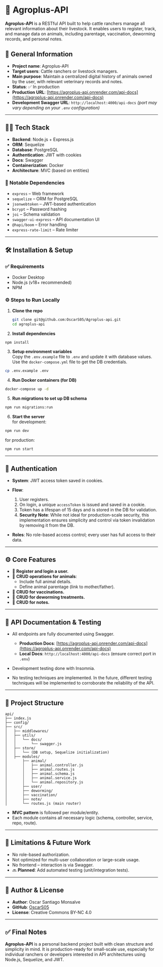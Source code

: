 # 🐄 Agroplus-API

**Agroplus-API** is a RESTful API built to help cattle ranchers manage all relevant information about their livestock. It enables users to register, track, and manage data on animals, including parentage, vaccination, deworming records, and personal notes.

## 📌 General Information

- **Project name**: Agroplus-API
- **Target users**: Cattle ranchers or livestock managers.
- **Main purpose**: Maintain a centralized digital history of animals owned by the user, with relevant veterinary records and notes.
- **Status**: ✅ In production
- **Production URL**: [https://agroplus-api.onrender.com/api-docs](https://agroplus-api.onrender.com/api-docs)
- **Development Swagger URL**: `http://localhost:4000/api-docs` *(port may vary depending on your `.env` configuration)*

---

## 🧑‍💻 Tech Stack

- **Backend**: Node.js + Express.js
- **ORM**: Sequelize
- **Database**: PostgreSQL
- **Authentication**: JWT with cookies
- **Docs**: Swagger
- **Containerization**: Docker
- **Architecture**: MVC (based on entities)

### 🔋 Notable Dependencies

- `express` – Web framework
- `sequelize` – ORM for PostgreSQL
- `jsonwebtoken` – JWT-based authentication
- `bcrypt` – Password hashing
- `joi` – Schema validation
- `swagger-ui-express` – API documentation UI
- `@hapi/boom` – Error handling
- `express-rate-limit` – Rate limiter

---

## 🛠️ Installation & Setup

### ✅ Requirements

- Docker Desktop
- Node.js (v18+ recommended)
- NPM

### ⚙️ Steps to Run Locally

1. **Clone the repo**  
   ```bash
   git clone git@github.com:OscarS05/Agroplus-api.git
   cd agroplus-api

2. **Install dependencies**  
  ```bash
  npm install
  ```

3. **Setup environment variables**  
  Copy the `.env.example` file to `.env` and update it with database values. Use the `docker-compose.yml` file to get the DB credentials.  
  ```bash
  cp .env.example .env
  ```

4. **Run Docker containers (for DB)**  
  ```bash
  docker-compose up -d
  ```

5. **Run migrations to set up DB schema**  
  ```bash
  npm run migrations:run
  ```

6. **Start the server**  
  for development:
  ```bash
  npm run dev
  ```

  for production:
  ```bash
  npm run start
  ```
  ---

## 🔐 Authentication

- **System**: JWT access token saved in cookies.  
- **Flow**:  
  1. User registers.  
  2. On login, a unique `accessToken` is issued and saved in a cookie.  
  3. Token has a lifespan of 15 days and is stored in the DB for validation.  
  4. **Security Note**: While not ideal for production-scale security, this implementation ensures simplicity and control via token invalidation by removing it from the DB.  

- **Roles**: No role-based access control; every user has full access to their data.

---

## ⚙️ Core Features

- 🧑 **Register and login a user.**
- 🐄 **CRUD operations for animals**:  
  - Include full animal details.  
  - Define animal parentage (link to mother/father).  
- 💉 **CRUD for vaccinations.**  
- 💊 **CRUD for deworming treatments.**  
- 📝 **CRUD for notes.**

---

## 🧪 API Documentation & Testing

- All endpoints are fully documented using Swagger.  
  - **Production Docs**: [https://agroplus-api.onrender.com/api-docs](https://agroplus-api.onrender.com/api-docs)  
  - **Local Docs**: `http://localhost:4000/api-docs` (ensure correct port in `.env`)  
- Development testing done with Insomnia.

- No testing techniques are implemented. In the future, different testing techniques will be implemented to corroborate the reliability of the API.

---

## 📂 Project Structure

```plaintext
api/
├── index.js
├── config/
├── src/
│   ├── middlewares/
│   ├── utils/
│   │   └── docs/
│   │       └── swagger.js
│   ├── store/
│   │   └── (DB setup, Sequelize initialization)
│   ├── modules/
│       ├── animal/
│       │   ├── animal.controller.js
│       │   ├── animal.routes.js
│       │   ├── animal.schema.js
│       │   ├── animal.service.js
│       │   └── animal.repository.js
│       ├── user/
│       ├── deworming/
│       ├── vaccination/
│       ├── note/
│       └── routes.js (main router)
```

- **MVC pattern** is followed per module/entity.  
- Each module contains all necessary logic (schema, controller, service, repo, route).

---

## 🚫 Limitations & Future Work

- No role-based authorization.  
- Not optimized for multi-user collaboration or large-scale usage.  
- No frontend – interaction is via Swagger.  
- 🔜 **Planned**: Add automated testing (unit/integration tests).

---

## 👤 Author & License

- **Author**: Oscar Santiago Monsalve  
- **GitHub**: [OscarS05](https://github.com/OscarS05)  
- **License**: Creative Commons BY-NC 4.0  

---

## ✅ Final Notes

**Agroplus-API** is a personal backend project built with clean structure and simplicity in mind. It is production-ready for small-scale use, especially for individual ranchers or developers interested in API architectures using Node.js, Sequelize, and JWT.
